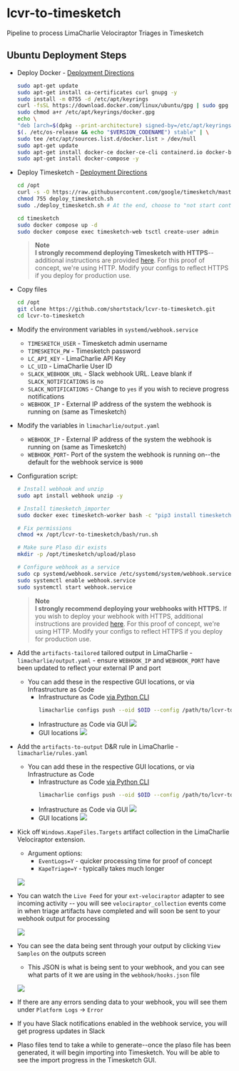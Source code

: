 # lcvr-to-timesketch
Pipeline to process LimaCharlie Velociraptor Triages in Timesketch

## Ubuntu Deployment Steps
* Deploy Docker - [Deployment Directions](https://docs.docker.com/engine/install/ubuntu/)
    ```bash
    sudo apt-get update
    sudo apt-get install ca-certificates curl gnupg -y
    sudo install -m 0755 -d /etc/apt/keyrings
    curl -fsSL https://download.docker.com/linux/ubuntu/gpg | sudo gpg --dearmor -o /etc/apt/keyrings/docker.gpg
    sudo chmod a+r /etc/apt/keyrings/docker.gpg
    echo \
    "deb [arch=$(dpkg --print-architecture) signed-by=/etc/apt/keyrings/docker.gpg] https://download.docker.com/linux/ubuntu \
    $(. /etc/os-release && echo "$VERSION_CODENAME") stable" | \
    sudo tee /etc/apt/sources.list.d/docker.list > /dev/null
    sudo apt-get update
    sudo apt-get install docker-ce docker-ce-cli containerd.io docker-buildx-plugin docker-compose-plugin -y
    sudo apt-get install docker-compose -y
    ```

* Deploy Timesketch - [Deployment Directions](https://github.com/google/timesketch/blob/master/docs/guides/admin/install.md)
    ```bash
    cd /opt
    curl -s -O https://raw.githubusercontent.com/google/timesketch/master/contrib/deploy_timesketch.sh
    chmod 755 deploy_timesketch.sh
    sudo ./deploy_timesketch.sh # At the end, choose to "not start containers"
    ```
    ```bash
    cd timesketch
    sudo docker compose up -d
    sudo docker compose exec timesketch-web tsctl create-user admin
    ```
    > **Note**  
    > **I strongly recommend deploying Timesketch with HTTPS**--additional instructions are provided [here](https://github.com/google/timesketch/blob/master/docs/guides/admin/install.md#4-enable-tls-optional). For this proof of concept, we're using HTTP. Modify your configs to reflect HTTPS if you deploy for production use. 
* Copy files
    ```bash
    cd /opt
    git clone https://github.com/shortstack/lcvr-to-timesketch.git
    cd lcvr-to-timesketch
    ```
* Modify the environment variables in `systemd/webhook.service`
    * `TIMESKETCH_USER` - Timesketch admin username
    * `TIMESKETCH_PW` - Timesketch password
    * `LC_API_KEY` - LimaCharlie API Key
    * `LC_UID` - LimaCharlie User ID
    * `SLACK_WEBHOOK_URL` - Slack webhook URL. Leave blank if `SLACK_NOTIFICATIONS` is `no`
    * `SLACK_NOTIFICATIONS` - Change to `yes` if you wish to recieve progress notifications
    * `WEBHOOK_IP` - External IP address of the system the webhook is running on (same as Timesketch)
* Modify the variables in `limacharlie/output.yaml`
    * `WEBHOOK_IP` - External IP address of the system the webhook is running on  (same as Timesketch)
    * `WEBHOOK_PORT`- Port of the system the webhook is running on--the default for the webhook service is `9000`
* Configuration script:
    ```bash
    # Install webhook and unzip
    sudo apt install webhook unzip -y 

    # Install timesketch_importer
    sudo docker exec timesketch-worker bash -c "pip3 install timesketch-import-client"

    # Fix permissions
    chmod +x /opt/lcvr-to-timesketch/bash/run.sh

    # Make sure Plaso dir exists
    mkdir -p /opt/timesketch/upload/plaso

    # Configure webhook as a service
    sudo cp systemd/webhook.service /etc/systemd/system/webhook.service
    sudo systemctl enable webhook.service
    sudo systemctl start webhook.service
    ```
    > **Note**  
    > **I strongly recommend deploying your webhooks with HTTPS.** If you wish to deploy your webhook with HTTPS, additional instructions are provided [here](https://github.com/adnanh/webhook?tab=readme-ov-file#using-https). For this proof of concept, we're using HTTP. Modify your configs to reflect HTTPS if you deploy for production use. 
* Add the `artifacts-tailored` tailored output in LimaCharlie - `limacharlie/output.yaml` - ensure `WEBHOOK_IP` and `WEBHOOK_PORT` have been updated to reflect your external IP and port
    * You can add these in the respective GUI locations, or via Infrastructure as Code
        * Infrastructure as Code [via Python CLI](https://github.com/refractionPOINT/python-limacharlie?tab=readme-ov-file#configs-1)
            ```bash
            limacharlie configs push --oid $OID --config /path/to/lcvr-to-timesketch/limacharlie/output.yaml --outputs
            ```
        * Infrastructure as Code via GUI
        ![](<./screenshots/Screenshot 2024-01-25 at 12.59.36 PM.png>)
        * GUI locations
        ![](<./screenshots/Screenshot 2024-01-19 at 3.42.00 PM.png>)

* Add the `artifacts-to-output` D&R rule in LimaCharlie - `limacharlie/rules.yaml`
    * You can add these in the respective GUI locations, or via Infrastructure as Code
        * Infrastructure as Code [via Python CLI](https://github.com/refractionPOINT/python-limacharlie?tab=readme-ov-file#configs-1)
            ```bash
            limacharlie configs push --oid $OID --config /path/to/lcvr-to-timesketch/limacharlie/rules.yaml --hive-dr-general
            ```
        * Infrastructure as Code via GUI
        ![](<./screenshots/Screenshot 2024-01-25 at 12.59.36 PM.png>)
        * GUI locations
        ![](<./screenshots/Screenshot 2024-01-19 at 3.41.26 PM.png>)

* Kick off `Windows.KapeFiles.Targets` artifact collection in the LimaCharlie Velociraptor extension. 
  * Argument options:
    * `EventLogs=Y` - quicker processing time for proof of concept
    * `KapeTriage=Y` - typically takes much longer 

  ![](<./screenshots/Screenshot 2024-01-22 at 2.57.34 PM.png>)

* You can watch the `Live Feed` for your `ext-velociraptor` adapter to see incoming activity -- you will see `velociraptor_collection` events come in when triage artifacts have completed and will soon be sent to your webhook output for processing

    ![](<./screenshots/Screenshot 2024-01-19 at 3.59.28 PM.png>)

* You can see the data being sent through your output by clicking `View Samples` on the outputs screen
    * This JSON is what is being sent to your webhook, and you can see what parts of it we are using in the `webhook/hooks.json` file

    ![](<./screenshots/Screenshot 2024-01-19 at 4.00.43 PM.png>)

* If there are any errors sending data to your webhook, you will see them under `Platform Logs` -> `Error`
* If you have Slack notifications enabled in the webhook service, you will get progress updates in Slack
* Plaso files tend to take a while to generate--once the plaso file has been generated, it will begin importing into Timesketch. You will be able to see the import progress in the Timesketch GUI.